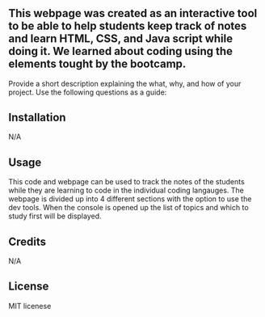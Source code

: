 # <Prework Webpage >

## This webpage was created as an interactive tool to be able to help students keep track of notes and learn HTML, CSS, and Java script while doing it. We learned about coding using the elements tought by the bootcamp. 

Provide a short description explaining the what, why, and how of your project. Use the following questions as a guide:


## Installation

N/A

## Usage

This code and webpage can be used to track the notes of the students while they are learning to code in the individual coding langauges. The webpage is divided up into 4 different sections with the option to use the dev tools. When the console is opened up the list of topics and which to study first will be displayed. 

## Credits

N/A

## License

MIT licenese 

